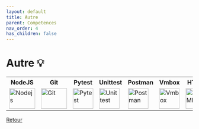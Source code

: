 ```yaml
---
layout: default
title: Autre
parent: Competences
nav_order: 4
has_children: false
---
```


# Autre 💡
<table>
    <tr>
        <th>NodeJS</th>
        <th>Git</th>
        <th>Pytest</th>
        <th>Unittest</th>
        <th>Postman</th>
        <th>Vmbox</th>
        <th>HTML</th>
        <th>CSS</th>
    </tr>
    <tr>
        <td><img src="https://upload.wikimedia.org/wikipedia/commons/thumb/d/d9/Node.js_logo.svg/2560px-Node.js_logo.svg.png" title="Nodejs" alt="Nodejs" width="70" height="55"/></td>
        <td><img src="https://i.ibb.co/5GVX7Fz/image.png" title="Git" alt="Git" width="70" height="55"/></td>
        <td><img src="https://upload.wikimedia.org/wikipedia/commons/thumb/b/ba/Pytest_logo.svg/2048px-Pytest_logo.svg.png" title="Pytest" alt="Pytest" width="55" height="55"/></td>
        <td><img src="https://i.ibb.co/KrrPmQ3/image.png" title="Unittest" alt="Unittest" width="55" height="55"/></td>
        <td><img src="https://www.svgrepo.com/show/354202/postman-icon.svg" title="Postman" alt="Postman" width="55" height="55"/></td>
        <td><img src="https://i.ibb.co/9Hf1fY3/image.png" title="Vmbox" alt="Vmbox" width="55" height="55"/></td>
        <td><img src="https://upload.wikimedia.org/wikipedia/commons/thumb/6/61/HTML5_logo_and_wordmark.svg/512px-HTML5_logo_and_wordmark.svg.png" title="HTML" alt="HTML" width="55" height="55"/></td>
        <td><img src="https://upload.wikimedia.org/wikipedia/commons/thumb/d/d5/CSS3_logo_and_wordmark.svg/1200px-CSS3_logo_and_wordmark.svg.png" title="CSS" alt="CSS" width="55" height="55"/></td>
    </tr>
</table>

[Retour](competences.md)


